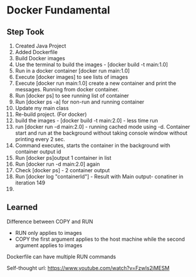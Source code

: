# Docker Fundamental

## Step Took
1. Created Java Project
2. Added Dockerfile
3. Build Docker images
4. Use the terminal to build the images - [docker build -t main:1.0]
5. Run in a docker container [docker run main:1.0]
6. Execute [docker images] to see lists of images
7. Execute [docker run main:1.0] create a new container and print the messages. Running from docker container.
8. Run [docker ps] to see running list of container
9. Run [docker ps -a] for non-run and running container
10. Update my main class
11. Re-build project. (For docker)
12. build the images - [docker build -t main:2.0] - less time run
13. run [docker run -d main:2.0] - running cached mode using -d. Container start and run at the background without taking console window without printing every 2 sec.
14. Command executes, starts the container in the background with container output id
15. Run [docker ps]output 1 container in list 
16. Run [docker run -d main:2.0] again
17. Check [docker ps] - 2 container output
18. Run [docker log "containerId"] - Result with Main output- conatiner in iteration 149
19. 


## Learned
Difference between COPY and RUN
- RUN only applies to images
- COPY the first argument applies to the 
host machine while the second argument applies to images

Dockerfile can have multiple RUN commands



Self-thought 
url: https://www.youtube.com/watch?v=FzwIs2jMESM